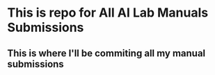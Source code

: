 # This is repo for All AI Lab Manuals Submissions

## This is where I'll be commiting all my manual submissions
